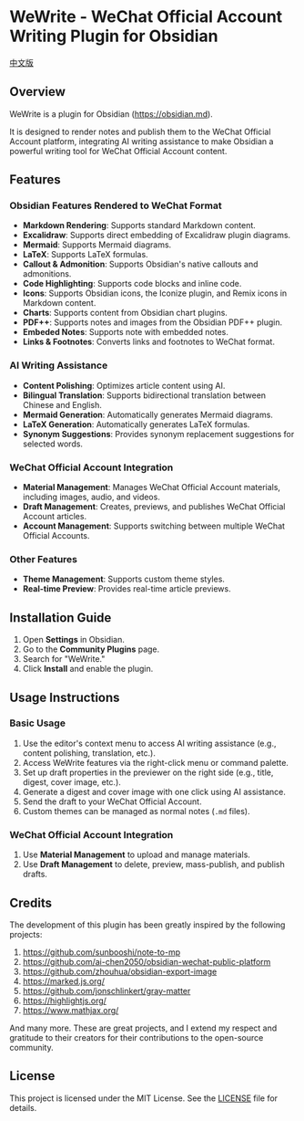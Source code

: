 # WeWrite - WeChat Official Account Writing Plugin for Obsidian 

[中文版](README.md)

## Overview

WeWrite is a plugin for Obsidian (https://obsidian.md). 

It is designed to render notes and publish them to the WeChat Official Account platform, integrating AI writing assistance to make Obsidian a powerful writing tool for WeChat Official Account content.

## Features

### Obsidian Features Rendered to WeChat Format
- **Markdown Rendering**: Supports standard Markdown content.
- **Excalidraw**: Supports direct embedding of Excalidraw plugin diagrams.
- **Mermaid**: Supports Mermaid diagrams.
- **LaTeX**: Supports LaTeX formulas.
- **Callout & Admonition**: Supports Obsidian's native callouts and admonitions.
- **Code Highlighting**: Supports code blocks and inline code.
- **Icons**: Supports Obsidian icons, the Iconize plugin, and Remix icons in Markdown content.
- **Charts**: Supports content from Obsidian chart plugins.
- **PDF++**: Supports notes and images from the Obsidian PDF++ plugin.
- **Embeded Notes**: Supports note with embedded notes.
- **Links & Footnotes**: Converts links and footnotes to WeChat format.

### AI Writing Assistance
- **Content Polishing**: Optimizes article content using AI.
- **Bilingual Translation**: Supports bidirectional translation between Chinese and English.
- **Mermaid Generation**: Automatically generates Mermaid diagrams.
- **LaTeX Generation**: Automatically generates LaTeX formulas.
- **Synonym Suggestions**: Provides synonym replacement suggestions for selected words.

### WeChat Official Account Integration
- **Material Management**: Manages WeChat Official Account materials, including images, audio, and videos.
- **Draft Management**: Creates, previews, and publishes WeChat Official Account articles.
- **Account Management**: Supports switching between multiple WeChat Official Accounts.

### Other Features
- **Theme Management**: Supports custom theme styles.
- **Real-time Preview**: Provides real-time article previews.

## Installation Guide

1. Open **Settings** in Obsidian.
2. Go to the **Community Plugins** page.
3. Search for "WeWrite."
4. Click **Install** and enable the plugin.

## Usage Instructions

### Basic Usage
1. Use the editor's context menu to access AI writing assistance (e.g., content polishing, translation, etc.).
2. Access WeWrite features via the right-click menu or command palette.
3. Set up draft properties in the previewer on the right side (e.g., title, digest, cover image, etc.).
4. Generate a digest and cover image with one click using AI assistance.
5. Send the draft to your WeChat Official Account.
6. Custom themes can be managed as normal notes (`.md` files).

### WeChat Official Account Integration
1. Use **Material Management** to upload and manage materials.
2. Use **Draft Management** to delete, preview, mass-publish, and publish drafts.

## Credits

The development of this plugin has been greatly inspired by the following projects:
1. https://github.com/sunbooshi/note-to-mp
2. https://github.com/ai-chen2050/obsidian-wechat-public-platform
3. https://github.com/zhouhua/obsidian-export-image
4. https://marked.js.org/
5. https://github.com/jonschlinkert/gray-matter
6. https://highlightjs.org/
7. https://www.mathjax.org/

And many more. These are great projects, and I extend my respect and gratitude to their creators for their contributions to the open-source community.

## License

This project is licensed under the MIT License. See the [LICENSE](LICENSE) file for details.

